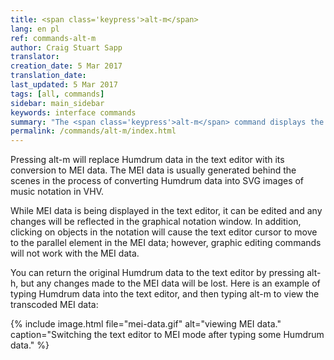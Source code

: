 ```yaml
---
title: <span class='keypress'>alt-m</span>
lang: en pl
ref: commands-alt-m
author: Craig Stuart Sapp
translator: 
creation_date: 5 Mar 2017
translation_date: 
last_updated: 5 Mar 2017
tags: [all, commands]
sidebar: main_sidebar
keywords: interface commands 
summary: "The <span class='keypress'>alt-m</span> command displays the MEI data conversion in the text editor."
permalink: /commands/alt-m/index.html
---
```


Pressing <span class="keypress">alt-m</span> will replace Humdrum
data in the text editor with its conversion to MEI data.  The MEI
data is usually generated behind the scenes in the process of
converting Humdrum data into SVG images of music notation in VHV.

While MEI data is being displayed in the text editor, it can be
edited and any changes will be reflected in the graphical notation
window.  In addition, clicking on objects in the notation will cause
the text editor cursor to move to the parallel element in the MEI
data; however, graphic editing commands will not work with the MEI
data.

You can return the original Humdrum data to the text editor by
pressing <span class="keypress">alt-h</span>, but any changes made
to the MEI data will be lost.  Here is an example of typing Humdrum
data into the text editor, and then typing <span
class="keypress">alt-m</span> to view the transcoded MEI data:

{% include image.html
	file="mei-data.gif"
	alt="viewing MEI data."
	caption="Switching the text editor to MEI mode after typing some Humdrum data."
%}



